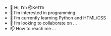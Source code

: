 - 👋 Hi, I’m @Kef11r
- 👀 I’m interested in programming 
- 🌱 I’m currently learning Python and HTML/CSS
- 💞️ I’m looking to collaborate on ...
- 📫 How to reach me ...

<!---
Kef11r/Kef11r is a ✨ special ✨ repository because its `README.md` (this file) appears on your GitHub profile.
You can click the Preview link to take a look at your changes.
--->
